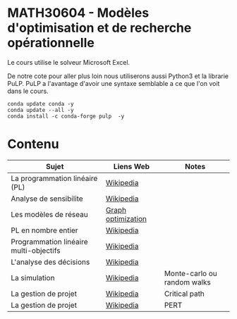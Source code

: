 # MATH30604 - Modèles d'optimisation et de recherche opérationnelle

Le cours utilise le solveur Microsoft Excel. 

De notre cote pour aller plus loin nous utiliserons aussi Python3 et la librarie PuLP. PuLP a l'avantage d'avoir une syntaxe semblable a ce que l'on voit dans le cours.

```
conda update conda -y
conda update --all -y
conda install -c conda-forge pulp  -y
```

# Contenu

| Sujet | Liens Web | Notes |
| ---------------| -------------- | --------------- |
| La programmation linéaire (PL) | [Wikipedia](https://en.wikipedia.org/wiki/Linear_programming) | |
| Analyse de sensibilite | [Wikipedia](https://en.wikipedia.org/wiki/Sensitivity_analysis) | |
| Les modèles de réseau | [Graph optimization](https://scipbook.readthedocs.io/en/latest/graph.html) | |
| PL en nombre entier | [Wikipedia](https://en.wikipedia.org/wiki/Integer_programming) | |
| Programmation linéaire multi-objectifs | [Wikipedia](https://en.wikipedia.org/wiki/Multi-objective_linear_programming) | |
| L'analyse des décisions | [Wikipedia](https://en.wikipedia.org/wiki/Decision_tree) | |
| La simulation | [Wikipedia](https://en.wikipedia.org/wiki/Monte_Carlo_method) | Monte-carlo ou random walks |
| La gestion de projet | [Wikipedia](https://en.wikipedia.org/wiki/Critical_path_method) | Critical path |
| La gestion de projet | [Wikipedia](https://en.wikipedia.org/wiki/Program_evaluation_and_review_technique) | PERT |
